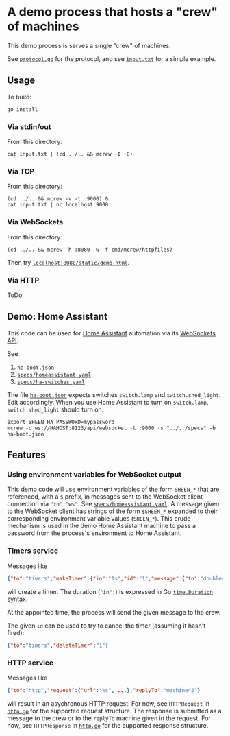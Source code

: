 # A demo process that hosts a "crew" of machines

This demo process is serves a single "crew" of machines.

See [`protocol.go`](protocol.go) for the protocol, and see
[`input.txt`](input.txt) for a simple example.


## Usage

To build:

```Shell
go install
```

### Via stdin/out

From this directory:

```Shell
cat input.txt | (cd ../.. && mcrew -I -O)
```

### Via TCP

From this directory:

```Shell
(cd ../.. && mcrew -v -t :9000) &
cat input.txt | nc localhost 9000
```

### Via WebSockets

From this directory:

```Shell
(cd ../.. && mcrew -h :8080 -w -f cmd/mcrew/httpfiles)
```

Then try [`localhost:8080/static/demo.html`](http://localhost:8080/static/demo.html).


### Via HTTP

ToDo.

## Demo: Home Assistant

This code can be used for [Home Assistant](https://home-assistant.io/)
automation via its [WebSockets
API](https://home-assistant.io/developers/websocket_api/).

See

1. [`ha-boot.json`](ha-boot.json)
1. [`specs/homeassistant.yaml`](../../specs/homeassistant.yaml)
1. [`specs/ha-switches.yaml`](../../specs/ha-switches.yaml)

The file [`ha-boot.json`](ha-boot.json) expects switches `switch.lamp`
and `switch.shed_light`. Edit accordingly.  When you use Home
Assistant to turn on `switch.lamp`, `switch.shed_light` should turn
on.

```Shell
export SHEEN_HA_PASSWORD=mypassword
mcrew -c ws://HAHOST:8123/api/websocket -t :9000 -s "../../specs" -b ha-boot.json
```


## Features

### Using environment variables for WebSocket output

This demo code will use environment variables of the form `SHEEN_*`
that are referenced, with a `$` prefix, in messages sent to the
WebSocket client connection via `"to":"ws"`.  See
[`specs/homeassistant.yaml`](../../specs/homeassistant.yaml).  A
message given to the WebSocket client has strings of the form
`$SHEEN_*` expanded to their corresponding environment variable values
(`SHEEN_*`).  This crude mechanism is used in the demo Home Assistant
machine to pass a password from the process's environment to Home
Assistant.

### Timers service

Messages like

```JSON
{"to":"timers","makeTimer":{"in":"1s","id":"1","message":{"to":"doubler","double":100}}}}}}
```

will create a timer.  The duration (`"in":`) is expressed in Go
[`time.Duration` syntax](https://golang.org/pkg/time/#ParseDuration).

At the appointed time, the process will send the given message to the
crew.

The given `id` can be used to try to cancel the timer (assuming it
hasn't fired):

```JSON
{"to":"timers","deleteTimer":"1"}
```

### HTTP service

Messages like

```JSON
{"to":"http","request":{"url":"%s", ...},"replyTo":"machine42"}
```

will result in an asychronous HTTP request.  For now, see
`HTTPRequest` in [`http.go`](http.go) for the supported request
structure.  The response is submitted as a message to the crew or to
the `replyTo` machine given in the request.  For now, see
`HTTPResponse` in [`http.go`](http.go) for the supported response
structure.

